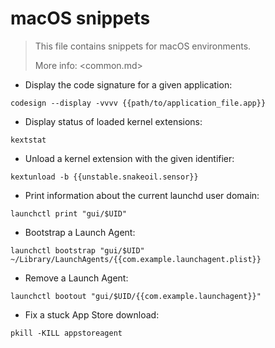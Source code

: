 # macOS snippets

> This file contains snippets for macOS environments.
>
> More info: <common.md>

- Display the code signature for a given application:

`codesign --display -vvvv {{path/to/application_file.app}}`

- Display status of loaded kernel extensions:

`kextstat`

- Unload a kernel extension with the given identifier:

`kextunload -b {{unstable.snakeoil.sensor}}`

- Print information about the current launchd user domain:

`launchctl print "gui/$UID"`

- Bootstrap a Launch Agent:

`launchctl bootstrap "gui/$UID" ~/Library/LaunchAgents/{{com.example.launchagent.plist}}`

- Remove a Launch Agent:

`launchctl bootout "gui/$UID/{{com.example.launchagent}}"`

- Fix a stuck App Store download:

`pkill -KILL appstoreagent`
